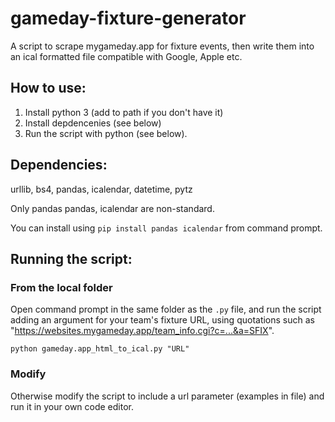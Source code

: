 # gameday-fixture-generator

A script to scrape mygameday.app for fixture events, then write them into an ical formatted file compatible with Google, Apple etc.

## How to use:
1. Install python 3 (add to path if you don't have it)
2. Install depdencenies (see below)
3. Run the script with python (see below).


## Dependencies:
urllib, bs4, pandas, icalendar, datetime, pytz

Only pandas pandas, icalendar are non-standard.

You can install using `pip install pandas icalendar` from command prompt.

## Running the script:
### From the local folder
Open command prompt in the same folder as the `.py` file, and run the script adding an argument for your team's fixture URL, using quotations such as "https://websites.mygameday.app/team_info.cgi?c=...&a=SFIX".

`python gameday.app_html_to_ical.py "URL"`

### Modify
Otherwise modify the script to include a url parameter (examples in file) and run it in your own code editor.
